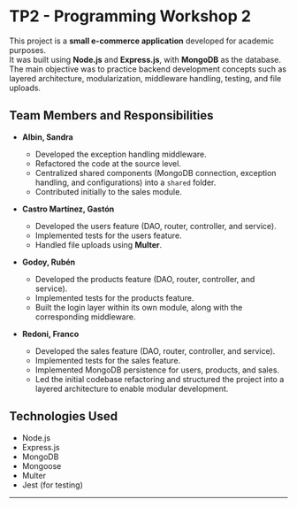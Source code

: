# TP2 - Programming Workshop 2

This project is a **small e-commerce application** developed for academic purposes.  
It was built using **Node.js** and **Express.js**, with **MongoDB** as the database.  
The main objective was to practice backend development concepts such as layered architecture, modularization, middleware handling, testing, and file uploads.

## Team Members and Responsibilities

- **Albin, Sandra**  
  - Developed the exception handling middleware.  
  - Refactored the code at the source level.  
  - Centralized shared components (MongoDB connection, exception handling, and configurations) into a `shared` folder.  
  - Contributed initially to the sales module.

- **Castro Martínez, Gastón**  
  - Developed the users feature (DAO, router, controller, and service).  
  - Implemented tests for the users feature.  
  - Handled file uploads using **Multer**.

- **Godoy, Rubén**  
  - Developed the products feature (DAO, router, controller, and service).  
  - Implemented tests for the products feature.  
  - Built the login layer within its own module, along with the corresponding middleware.

- **Redoni, Franco**  
  - Developed the sales feature (DAO, router, controller, and service).  
  - Implemented tests for the sales feature.  
  - Implemented MongoDB persistence for users, products, and sales.  
  - Led the initial codebase refactoring and structured the project into a layered architecture to enable modular development.

## Technologies Used

- Node.js
- Express.js
- MongoDB
- Mongoose
- Multer
- Jest (for testing)

---


